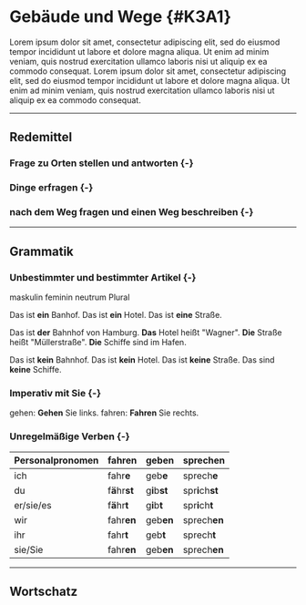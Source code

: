 Gebäude und Wege {#K3A1}
=

Lorem ipsum dolor sit amet, consectetur adipiscing elit, sed do eiusmod tempor incididunt ut labore et dolore magna aliqua. Ut enim ad minim veniam, quis nostrud exercitation ullamco laboris nisi ut aliquip ex ea commodo consequat. Lorem ipsum dolor sit amet, consectetur adipiscing elit, sed do eiusmod tempor incididunt ut labore et dolore magna aliqua. Ut enim ad minim veniam, quis nostrud exercitation ullamco laboris nisi ut aliquip ex ea commodo consequat.

---

Redemittel
--

### Frage zu Orten stellen und antworten {-}

### Dinge erfragen {-}

### nach dem Weg fragen und einen Weg beschreiben {-}

---

Grammatik
--

### Unbestimmter und bestimmter Artikel {-}

maskulin
feminin
neutrum
Plural

Das ist **ein** Banhof.
Das ist **ein** Hotel.
Das ist **eine** Straße.

Das ist **der** Bahnhof von Hamburg.
**Das** Hotel heißt "Wagner".
**Die** Straße heißt "Müllerstraße".
**Die** Schiffe sind im Hafen.

Das ist **kein** Bahnhof.
Das ist **kein** Hotel.
Das ist **keine** Straße.
Das sind **keine** Schiffe.

### Imperativ mit Sie {-}

gehen: **Gehen** Sie links.
fahren: **Fahren** Sie rechts.

### Unregelmäßige Verben {-}




|Personalpronomen |fahren                                   |geben                                   |sprechen                                   |
|:----------------|:----------------------------------------|:---------------------------------------|:------------------------------------------|
|ich              |fahr<strong>e</strong>                   |geb<strong>e</strong>                   |sprech<strong>e</strong>                   |
|du               |f<strong>ä</strong>hr<strong>st</strong> |g<strong>i</strong>b<strong>st</strong> |spr<strong>i</strong>ch<strong>st</strong> |
|er/sie/es        |f<strong>ä</strong>hr<strong>t</strong>  |g<strong>i</strong>b<strong>t</strong>  |spr<strong>i</strong>ch<strong>t</strong>  |
|wir              |fahr<strong>en</strong>                  |geb<strong>en</strong>                  |sprech<strong>en</strong>                  |
|ihr              |fahr<strong>t</strong>                   |geb<strong>t</strong>                   |sprech<strong>t</strong>                   |
|sie/Sie          |fahr<strong>en</strong>                  |geb<strong>en</strong>                  |sprech<strong>en</strong>                  |

---

Wortschatz
--
